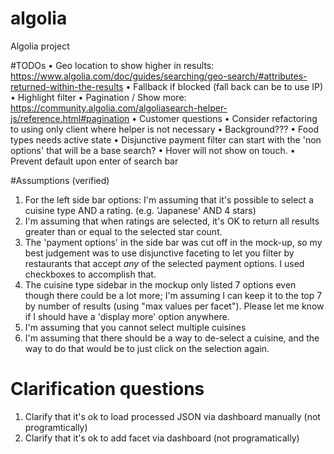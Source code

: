 # algolia
Algolia project

#TODOs
• Geo location to show higher in results: https://www.algolia.com/doc/guides/searching/geo-search/#attributes-returned-within-the-results
• Fallback if blocked (fall back can be to use IP)
• Highlight filter
• Pagination / Show more: https://community.algolia.com/algoliasearch-helper-js/reference.html#pagination
• Customer questions
• Consider refactoring to using only client where helper is not necessary
• Background???
• Food types needs active state
• Disjunctive payment filter can start with the 'non options' that will be a base search?
• Hover will not show on touch.
• Prevent default upon enter of search bar

#Assumptions (verified)
1. For the left side bar options: I'm assuming that it's possible to select a cuisine type AND a rating. (e.g. 'Japanese' AND 4 stars)
2. I'm assuming that when ratings are selected, it's OK to return all results greater than or equal to the selected star count.
3. The 'payment options' in the side bar was cut off in the mock-up, so my best judgement was to use disjunctive faceting to let you filter by restaurants that accept *any* of the selected payment options. I used checkboxes to accomplish that. 
4. The cuisine type sidebar in the mockup only listed 7 options even though there could be a lot more; I'm assuming I can keep it to the top 7 by number of results (using "max values per facet"). Please let me know if I should have a 'display more' option anywhere. 
5. I'm assuming that you cannot select multiple cuisines
6. I'm assuming that there should be a way to de-select a cuisine, and the way to do that would be to just click on the selection again. 


# Clarification questions
1. Clarify that it's ok to load processed JSON via dashboard manually (not programtically)
2. Clarify that it's ok to add facet via dashboard (not programatically)